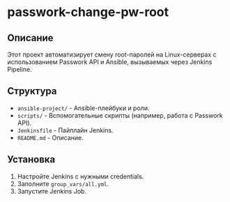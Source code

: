 # passwork-change-pw-root

## Описание
Этот проект автоматизирует смену root-паролей на Linux-серверах с использованием Passwork API и Ansible, вызываемых через Jenkins Pipeline.

## Структура
- `ansible-project/` - Ansible-плейбуки и роли.
- `scripts/` - Вспомогательные скрипты (например, работа с Passwork API).
- `Jenkinsfile` - Пайплайн Jenkins.
- `README.md` - Описание.

## Установка
1. Настройте Jenkins с нужными credentials.
2. Заполните `group_vars/all.yml`.
3. Запустите Jenkins Job.
